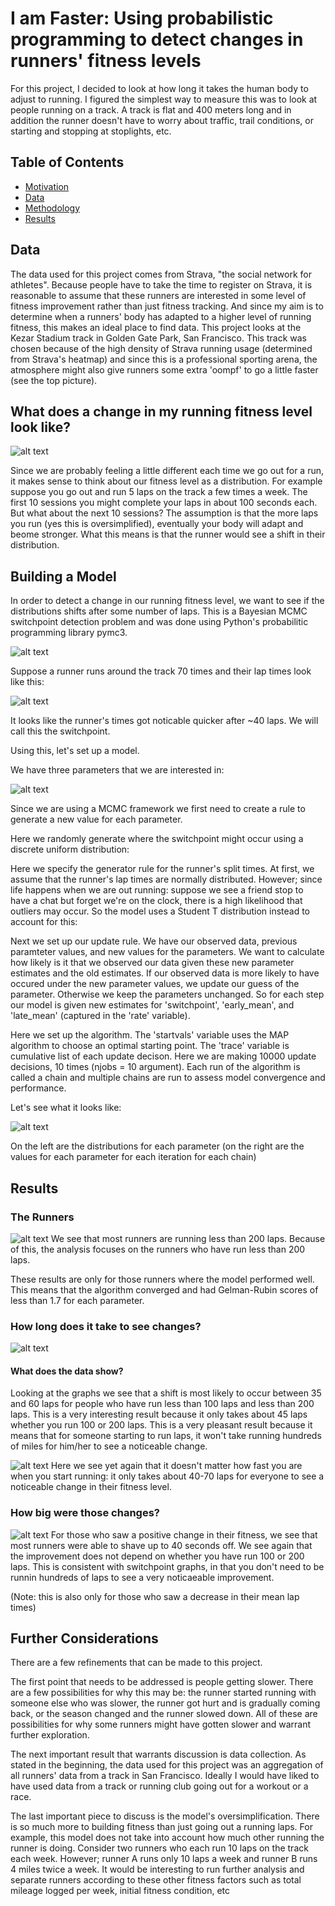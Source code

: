 


# I am Faster: Using probabilistic programming to detect changes in runners' fitness levels

For this project, I decided to look at how long it takes the human body to adjust to running. I figured the simplest way to measure this was to look at people running on a track. A track is flat and 400 meters long and in addition the runner doesn't have to worry about traffic, trail conditions, or starting and stopping at stoplights, etc.

## Table of Contents
* [Motivation](#what-does-a-change-in-my-running-fitness-level-look-like)
* [Data](#data)
* [Methodology](#building-a-model)
* [Results](#results)

## Data
The data used for this project comes from Strava, "the social network for athletes". Because people have to take the time to register on Strava, it is reasonable to assume that these runners are interested in some level of fitness improvement rather than just fitness tracking. And since my aim is to determine when a runners' body has adapted to a higher level of running fitness, this makes an ideal place to find data. This project looks at the Kezar Stadium track in Golden Gate Park, San Francisco. This track was chosen because of the high density of Strava running usage (determined from Strava's heatmap) and since this is a professional sporting arena, the atmosphere might also give runners some extra 'oompf' to go a little faster (see the top picture). 


## What does a change in my running fitness level look like?

![alt text](https://github.com/amc5dg/Run-Faster/blob/master/images/out%2Bof%2Bshape%2Bfunny.jpeg "Picture of Minion going to gym")

Since we are probably feeling a little different each time we go out for a run, it makes sense to think about our fitness level as a distribution. For example suppose you go out and run 5 laps on the track a few times a week. The first 10 sessions you might complete your laps in about 100 seconds each. But what about the next 10 sessions? The assumption is that the more laps you run (yes this is oversimplified), eventually your body will adapt and beome stronger. What this means is that the runner would see a shift in their distribution. 

## Building a Model     

In order to detect a change in our running fitness level, we want to see if the distributions shifts after some number of laps. This is a Bayesian MCMC switchpoint detection problem and was done using Python's probabilitic programming library pymc3.

![alt text](https://github.com/amc5dg/Run-Faster/blob/master/images/pymc3.png "pymc3 logo")

Suppose a runner runs around the track 70 times and their lap times look like this:

![alt text](https://github.com/amc5dg/Run-Faster/blob/master/images/data_sim.png "sample data")

It looks like the runner's times got noticable quicker after ~40 laps. We will call this the switchpoint.

Using this, let's set up a model.

We have three parameters that we are interested in:

![alt text](https://github.com/amc5dg/Run-Faster/blob/master/images/CodeCogsEqn%20(2).gif "equation 1")

Since we are using a MCMC framework we first need to create a rule to generate a new value for each parameter.

Here we randomly generate where the switchpoint might occur using a discrete uniform distribution:



Here we specify the generator rule for the runner's split times. At first, we assume that the runner's lap times are normally distributed. However; since life happens when we are out running: suppose we see a friend stop to have a chat but forget we're on the clock, there is a high likelihood that outliers may occur. So the model uses a Student T distribution instead to account for this:



Next we set up our update rule. We have our observed data, previous paramteter values, and new values for the parameters. We want to calculate how likely is it that we observed our data given these new parameter estimates and the old estimates. If our observed data is more likely to have occured under the new parameter values, we update our guess of the parameter. Otherwise we keep the parameters unchanged. So for each step our model is given new estimates for 'switchpoint', 'early_mean', and 'late_mean' (captured in the 'rate' variable).


Here we set up the algorithm. The 'startvals' variable uses the MAP algorithm to choose an optimal starting point. The 'trace' variable is cumulative list of each update decison. Here we are making 10000 update decisions, 10 times (njobs = 10 argument). Each run of the algorithm is called a chain and multiple chains are run to assess model convergence and performance.



Let's see what it looks like:

![alt text](https://github.com/amc5dg/Run-Faster/blob/master/images/data_sim_tr.png "sample traceplot")

On the left are the distributions for each parameter (on the right are the values for each parameter for each iteration for each chain)

## Results

### The Runners

![alt text](https://github.com/amc5dg/Run-Faster/blob/master/images/intro_plot.png "Introduction Graphs")
We see that most runners are running less than 200 laps. Because of this, the analysis focuses on the runners who have run less than 200 laps. 

These results are only for those runners where the model performed well. This means that the algorithm converged and had Gelman-Rubin scores of less than 1.7 for each parameter.

### How long does it take to see changes?

![alt text](https://github.com/amc5dg/Run-Faster/blob/master/images/switchpoints.png "Switchpoints")

#### What does the data show?
Looking at the graphs we see that a shift is most likely to occur between 35 and 60 laps for people who have run less than 100 laps and less than 200 laps. This is a very interesting result because it only takes about 45 laps whether you run 100 or 200 laps. This is a very pleasant result because it means that for someone starting to run laps, it won't take running hundreds of miles for him/her to see a noticeable change.

![alt text](https://github.com/amc5dg/Run-Faster/blob/master/images/fastslowswitchpoint.png "fast vs slow switchpoints")
Here we see yet again that it doesn't matter how fast you are when you start running: it only takes about 40-70 laps for everyone to see a noticeable change in their fitness level.

### How big were those changes?

![alt text](https://github.com/amc5dg/Run-Faster/blob/master/images/howmuchfaster.png "Faster")
For those who saw a positive change in their fitness, we see that most runners were able to shave up to 40 seconds off. We see again that the improvement does not depend on whether you have run 100 or 200 laps. This is consistent with switchpoint graphs, in that you don't need to be runnin hundreds of laps to see a very noticaeable improvement.  

(Note: this is also only for those who saw a decrease in their mean lap times)

## Further Considerations

There are a few refinements that can be made to this project.  

The first point that needs to be addressed is people getting slower. There are a few possibilities for why this may be: the runner started running with someone else who was slower, the runner got hurt and is gradually coming back, or the season changed and the runner slowed down. All of these are possibilities for why some runners might have gotten slower and warrant further exploration.

The next important result that warrants discussion is data collection. As stated in the beginning, the data used for this project was an aggregation of all runners' data from a track in San Francisco. Ideally I would have liked to have used data from a track or running club going out for a workout or a race.

The last important piece to discuss is the model's oversimplification. There is so much more to building fitness than just going out a running laps. For example, this model does not take into account how much other running the runner is doing. Consider two runners who each run 10 laps on the track each week. However; runner A runs only 10 laps a week and runner B runs 4 miles twice a week. It would be interesting to run further analysis and separate runners according to these other fitness factors such as total mileage logged per week, initial fitness condition, etc 


